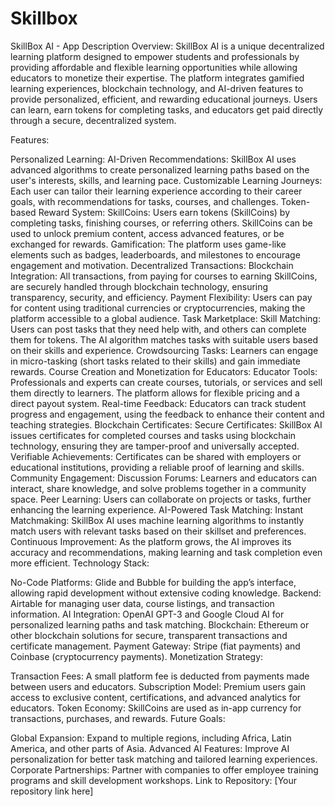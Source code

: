 # Skillbox

SkillBox AI - App Description 
Overview: SkillBox AI is a unique decentralized learning platform designed to empower students and professionals by providing affordable and flexible learning opportunities while allowing educators to monetize their expertise. The platform integrates gamified learning experiences, blockchain technology, and AI-driven features to provide personalized, efficient, and rewarding educational journeys. Users can learn, earn tokens for completing tasks, and educators get paid directly through a secure, decentralized system.

Features:

Personalized Learning:
AI-Driven Recommendations: SkillBox AI uses advanced algorithms to create personalized learning paths based on the user's interests, skills, and learning pace.
Customizable Learning Journeys: Each user can tailor their learning experience according to their career goals, with recommendations for tasks, courses, and challenges.
Token-based Reward System:
SkillCoins: Users earn tokens (SkillCoins) by completing tasks, finishing courses, or referring others. SkillCoins can be used to unlock premium content, access advanced features, or be exchanged for rewards.
Gamification: The platform uses game-like elements such as badges, leaderboards, and milestones to encourage engagement and motivation.
Decentralized Transactions:
Blockchain Integration: All transactions, from paying for courses to earning SkillCoins, are securely handled through blockchain technology, ensuring transparency, security, and efficiency.
Payment Flexibility: Users can pay for content using traditional currencies or cryptocurrencies, making the platform accessible to a global audience.
Task Marketplace:
Skill Matching: Users can post tasks that they need help with, and others can complete them for tokens. The AI algorithm matches tasks with suitable users based on their skills and experience.
Crowdsourcing Tasks: Learners can engage in micro-tasking (short tasks related to their skills) and gain immediate rewards.
Course Creation and Monetization for Educators:
Educator Tools: Professionals and experts can create courses, tutorials, or services and sell them directly to learners. The platform allows for flexible pricing and a direct payout system.
Real-time Feedback: Educators can track student progress and engagement, using the feedback to enhance their content and teaching strategies.
Blockchain Certificates:
Secure Certificates: SkillBox AI issues certificates for completed courses and tasks using blockchain technology, ensuring they are tamper-proof and universally accepted.
Verifiable Achievements: Certificates can be shared with employers or educational institutions, providing a reliable proof of learning and skills.
Community Engagement:
Discussion Forums: Learners and educators can interact, share knowledge, and solve problems together in a community space.
Peer Learning: Users can collaborate on projects or tasks, further enhancing the learning experience.
AI-Powered Task Matching:
Instant Matchmaking: SkillBox AI uses machine learning algorithms to instantly match users with relevant tasks based on their skillset and preferences.
Continuous Improvement: As the platform grows, the AI improves its accuracy and recommendations, making learning and task completion even more efficient.
Technology Stack:

No-Code Platforms: Glide and Bubble for building the app’s interface, allowing rapid development without extensive coding knowledge.
Backend: Airtable for managing user data, course listings, and transaction information.
AI Integration: OpenAI GPT-3 and Google Cloud AI for personalized learning paths and task matching.
Blockchain: Ethereum or other blockchain solutions for secure, transparent transactions and certificate management.
Payment Gateway: Stripe (fiat payments) and Coinbase (cryptocurrency payments).
Monetization Strategy:

Transaction Fees: A small platform fee is deducted from payments made between users and educators.
Subscription Model: Premium users gain access to exclusive content, certifications, and advanced analytics for educators.
Token Economy: SkillCoins are used as in-app currency for transactions, purchases, and rewards.
Future Goals:

Global Expansion: Expand to multiple regions, including Africa, Latin America, and other parts of Asia.
Advanced AI Features: Improve AI personalization for better task matching and tailored learning experiences.
Corporate Partnerships: Partner with companies to offer employee training programs and skill development workshops.
Link to Repository: [Your repository link here]
